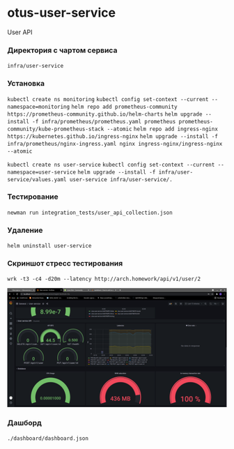 # otus-user-service
User API

### Директория с чартом сервиса

`infra/user-service`

### Установка

`kubectl create ns monitoring`
`kubectl config set-context --current --namespace=monitoring`
`helm repo add prometheus-community https://prometheus-community.github.io/helm-charts`
`helm upgrade --install -f infra/prometheus/prometheus.yaml prometheus prometheus-community/kube-prometheus-stack --atomic`
`helm repo add ingress-nginx https://kubernetes.github.io/ingress-nginx`
`helm upgrade --install -f infra/prometheus/nginx-ingress.yaml nginx ingress-nginx/ingress-nginx --atomic`

`kubectl create ns user-service`
`kubectl config set-context --current --namespace=user-service`
`helm upgrade --install -f infra/user-service/values.yaml user-service infra/user-service/.`

### Тестирование

`newman run integration_tests/user_api_collection.json`

### Удаление

`helm uninstall user-service`

### Скриншот стресс тестирования

`wrk -t3 -c4 -d20m --latency http://arch.homework/api/v1/user/2`

![Alt text](./dashboard/dashboard.png "Dashboard")

### Дашборд

`./dashboard/dashboard.json`